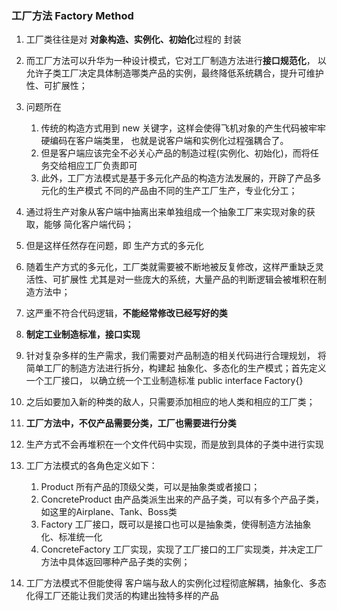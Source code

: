 ### 工厂方法 Factory Method
1. 工厂类往往是对 **对象构造、实例化、初始化**过程的 封装
2. 而工厂方法可以升华为一种设计模式，它对工厂制造方法进行**接口规范化**，
以允许子类工厂决定具体制造哪类产品的实例，最终降低系统耦合，提升可维护性、可扩展性；

3. 问题所在
   1. 传统的构造方式用到 new 关键字，这样会使得飞机对象的产生代码被牢牢硬编码在客户端类里，
    也就是说客户端和实例化过程强耦合了。
   2. 但是客户端应该完全不必关心产品的制造过程(实例化、初始化)，而将任务交给相应工厂负责即可
   3. 此外，工厂方法模式是基于多元化产品的构造方法发展的，开辟了产品多元化的生产模式
    不同的产品由不同的生产工厂生产，专业化分工；
4. 通过将生产对象从客户端中抽离出来单独组成一个抽象工厂来实现对象的获取，能够
简化客户端代码；
5. 但是这样任然存在问题，即 生产方式的多元化
6. 随着生产方式的多元化，工厂类就需要被不断地被反复修改，这样严重缺乏灵活性、可扩展性
尤其是对一些庞大的系统，大量产品的判断逻辑会被堆积在制造方法中；
7. 这严重不符合代码逻辑，**不能经常修改已经写好的类**
8. **制定工业制造标准，接口实现**
9. 针对复杂多样的生产需求，我们需要对产品制造的相关代码进行合理规划，
将简单工厂的制造方法进行拆分，构建起 抽象化、多态化的生产模式；首先定义一个工厂接口，
以确立统一个工业制造标准 public interface Factory{}
10. 之后如要加入新的种类的敌人，只需要添加相应的地人类和相应的工厂类；
11. **工厂方法中，不仅产品需要分类，工厂也需要进行分类**
12. 生产方式不会再堆积在一个文件代码中实现，而是放到具体的子类中进行实现
13. 工厂方法模式的各角色定义如下：
    1. Product 所有产品的顶级父类，可以是抽象类或者接口；
    2. ConcreteProduct 由产品类派生出来的产品子类，可以有多个产品子类，如这里的Airplane、Tank、Boss类
    3. Factory 工厂接口，既可以是接口也可以是抽象类，使得制造方法抽象化、标准统一化
    4. ConcreteFactory 工厂实现，实现了工厂接口的工厂实现类，并决定工厂方法中具体返回哪种产品子类的实例；
14. 工厂方法模式不但能使得 客户端与敌人的实例化过程彻底解耦，抽象化、多态化得工厂还能让我们灵活的构建出独特多样的产品
